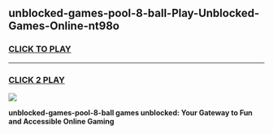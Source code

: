 
## unblocked-games-pool-8-ball-Play-Unblocked-Games-Online-nt98o
<h3>
<a href="https://premium76.site?title=unblocked-games-pool-8-ball&ref=25A">CLICK TO PLAY</a></h3>
<hr>

<h3>
<a href="https://premium76.site?title=unblocked-games-pool-8-ball&ref=25A">CLICK 2 PLAY</a>
  
</h3>

<a href="https://premium76.site?title=unblocked-games-pool-8-ball&ref=25A"><img src="https://clearcache.store/games.png"></a>


**unblocked-games-pool-8-ball games unblocked: Your Gateway to Fun and Accessible Online Gaming**
